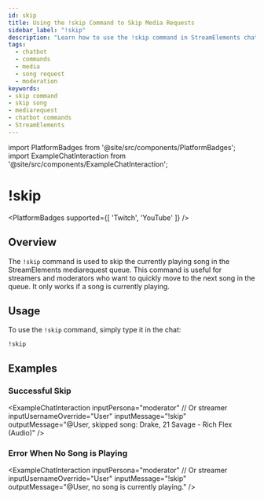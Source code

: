 ```yaml
---
id: skip
title: Using the !skip Command to Skip Media Requests
sidebar_label: "!skip"
description: "Learn how to use the !skip command in StreamElements chatbot to skip the current song in the mediarequest queue."
tags:
  - chatbot
  - commands
  - media
  - song request
  - moderation
keywords:
- skip command
- skip song
- mediarequest
- chatbot commands
- StreamElements
---
```

import PlatformBadges from '@site/src/components/PlatformBadges';
import ExampleChatInteraction from '@site/src/components/ExampleChatInteraction';

# !skip
<PlatformBadges supported={[ 'Twitch', 'YouTube' ]} />

## Overview

The `!skip` command is used to skip the currently playing song in the StreamElements mediarequest queue. This command is useful for streamers and moderators who want to quickly move to the next song in the queue. It only works if a song is currently playing.

## Usage

To use the `!skip` command, simply type it in the chat:

```
!skip
```

## Examples

### Successful Skip
<ExampleChatInteraction
  inputPersona="moderator" // Or streamer
  inputUsernameOverride="User"
  inputMessage="!skip"
  outputMessage="@User, skipped song: Drake, 21 Savage - Rich Flex (Audio)"
/>

### Error When No Song is Playing
<ExampleChatInteraction
  inputPersona="moderator" // Or streamer
  inputUsernameOverride="User"
  inputMessage="!skip"
  outputMessage="@User, no song is currently playing."
/>
